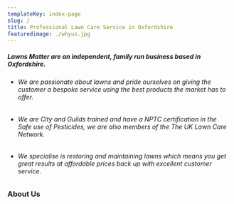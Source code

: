 ```yaml
---
templateKey: index-page
slug: /
title: Professional Lawn Care Service in Oxfordshire
featuredimage: ./whyus.jpg
---
```

##### Lawns Matter are an independent, family run business based in Oxfordshire.

* ###### We are passionate about lawns and pride ourselves on giving the customer a bespoke service using the best products the market has to offer.
* ###### We are City and Guilds trained and have a NPTC certification in the Safe use of Pesticides, we are also members of the The UK Lawn Care Network.
* ###### We specialise is restoring and maintaining lawns which means you get great results at affordable prices back up with excellent customer service.


### About Us ###